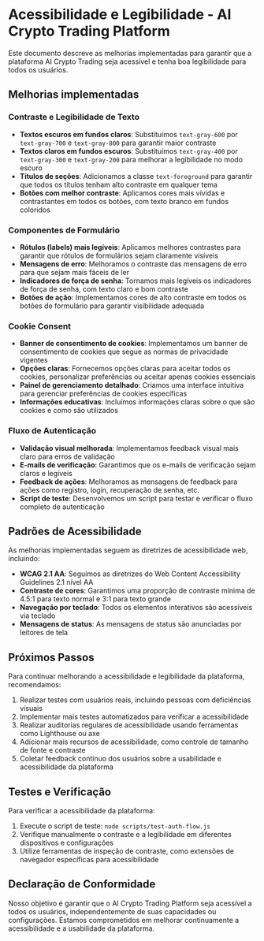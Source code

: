 # Acessibilidade e Legibilidade - AI Crypto Trading Platform

Este documento descreve as melhorias implementadas para garantir que a plataforma AI Crypto Trading seja acessível e tenha boa legibilidade para todos os usuários.

## Melhorias implementadas

### Contraste e Legibilidade de Texto

- **Textos escuros em fundos claros**: Substituímos `text-gray-600` por `text-gray-700` e `text-gray-800` para garantir maior contraste
- **Textos claros em fundos escuros**: Substituímos `text-gray-400` por `text-gray-300` e `text-gray-200` para melhorar a legibilidade no modo escuro
- **Títulos de seções**: Adicionamos a classe `text-foreground` para garantir que todos os títulos tenham alto contraste em qualquer tema
- **Botões com melhor contraste**: Aplicamos cores mais vívidas e contrastantes em todos os botões, com texto branco em fundos coloridos

### Componentes de Formulário

- **Rótulos (labels) mais legíveis**: Aplicamos melhores contrastes para garantir que rótulos de formulários sejam claramente visíveis
- **Mensagens de erro**: Melhoramos o contraste das mensagens de erro para que sejam mais fáceis de ler
- **Indicadores de força de senha**: Tornamos mais legíveis os indicadores de força de senha, com texto claro e bom contraste
- **Botões de ação**: Implementamos cores de alto contraste em todos os botões de formulário para garantir visibilidade adequada

### Cookie Consent

- **Banner de consentimento de cookies**: Implementamos um banner de consentimento de cookies que segue as normas de privacidade vigentes
- **Opções claras**: Fornecemos opções claras para aceitar todos os cookies, personalizar preferências ou aceitar apenas cookies essenciais
- **Painel de gerenciamento detalhado**: Criamos uma interface intuitiva para gerenciar preferências de cookies específicas
- **Informações educativas**: Incluímos informações claras sobre o que são cookies e como são utilizados

### Fluxo de Autenticação

- **Validação visual melhorada**: Implementamos feedback visual mais claro para erros de validação
- **E-mails de verificação**: Garantimos que os e-mails de verificação sejam claros e legíveis
- **Feedback de ações**: Melhoramos as mensagens de feedback para ações como registro, login, recuperação de senha, etc.
- **Script de teste**: Desenvolvemos um script para testar e verificar o fluxo completo de autenticação

## Padrões de Acessibilidade

As melhorias implementadas seguem as diretrizes de acessibilidade web, incluindo:

- **WCAG 2.1 AA**: Seguimos as diretrizes do Web Content Accessibility Guidelines 2.1 nível AA
- **Contraste de cores**: Garantimos uma proporção de contraste mínima de 4.5:1 para texto normal e 3:1 para texto grande
- **Navegação por teclado**: Todos os elementos interativos são acessíveis via teclado
- **Mensagens de status**: As mensagens de status são anunciadas por leitores de tela

## Próximos Passos

Para continuar melhorando a acessibilidade e legibilidade da plataforma, recomendamos:

1. Realizar testes com usuários reais, incluindo pessoas com deficiências visuais
2. Implementar mais testes automatizados para verificar a acessibilidade
3. Realizar auditorias regulares de acessibilidade usando ferramentas como Lighthouse ou axe
4. Adicionar mais recursos de acessibilidade, como controle de tamanho de fonte e contraste
5. Coletar feedback contínuo dos usuários sobre a usabilidade e acessibilidade da plataforma

## Testes e Verificação

Para verificar a acessibilidade da plataforma:

1. Execute o script de teste: `node scripts/test-auth-flow.js`
2. Verifique manualmente o contraste e a legibilidade em diferentes dispositivos e configurações
3. Utilize ferramentas de inspeção de contraste, como extensões de navegador específicas para acessibilidade

## Declaração de Conformidade

Nosso objetivo é garantir que o AI Crypto Trading Platform seja acessível a todos os usuários, independentemente de suas capacidades ou configurações. Estamos comprometidos em melhorar continuamente a acessibilidade e a usabilidade da plataforma.
